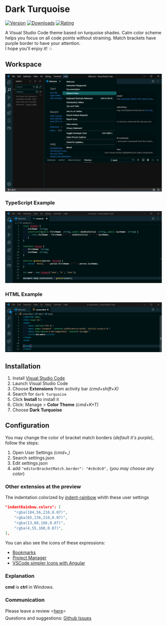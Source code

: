 # Dark Turquoise

[![Version](https://vsmarketplacebadge.apphb.com/version-short/999-Victor.dark-turquoise.svg)](https://marketplace.visualstudio.com/items?itemName=999-Victor.dark-turquoise)
[![Downloads](https://vsmarketplacebadge.apphb.com/downloads-short/999-Victor.dark-turquoise.svg)](https://marketplace.visualstudio.com/items?itemName=999-Victor.dark-turquoise)
[![Rating](https://vsmarketplacebadge.apphb.com/rating-short/999-Victor.dark-turquoise.svg)](https://marketplace.visualstudio.com/items?itemName=999-Victor.dark-turquoise)

A Visual Studio Code theme based on turquoise shades. Calm color scheme helps you focus on all code points without straining.
Match brackets have purple border to have your attention.  
I hope you'll enjoy it! 💥

## Workspace

![Workspace](workspace.png)

### TypeScript Example

![Code](code.png)

### HTML Example

![Code](html.png)

## Installation

1. Install [Visual Studio Code](https://code.visualstudio.com/)
2. Launch Visual Studio Code
3. Choose **Extensions** from activity bar _(cmd+shift+X)_
4. Search for `dark turquoise`
5. Click **Install** to install it
6. Click: Manage > **Color Theme** _(cmd+K+T)_
7. Choose **Dark Turquoise**

## Configuration

You may change the color of bracket match borders (_default it's purple_), follow the steps:

1. Open User Settings _(cmd+,)_
2. Search settings.json
3. Edit settings.json
4. add `"editorBracketMatch.border": "#c0c0c0",` (_you may choose any color_)

### Other extensios at the preview

The indentation colorized by [indent-rainbow](https://marketplace.visualstudio.com/items?itemName=oderwat.indent-rainbow) whith these user settings

```json
"indentRainbow.colors": [
    "rgba(104,56,210,0.07)",
    "rgba(65,136,210,0.07)",
    "rgba(13,88,166,0.07)",
    "rgba(4,55,108,0.07)",
],
```

You can also see the icons of these expressions:

* [Bookmarks](https://marketplace.visualstudio.com/items?itemName=alefragnani.Bookmarks)
* [Project Manager](https://marketplace.visualstudio.com/items?itemName=alefragnani.project-manager)
* [VSCode simpler Icons with Angular](https://marketplace.visualstudio.com/items?itemName=davidbabel.vscode-simpler-icons)

### Explanation

**cmd** is **ctrl** in Windows.

### Communication

Please leave a review ⭐[here](https://marketplace.visualstudio.com/items?itemName=999-Victor.dark-turquoise&ssr=false#review-details)⭐  
Questions and suggestions: [Github Issues](https://github.com/999-Victor/vscode-dark-turquoise-theme/issues)
